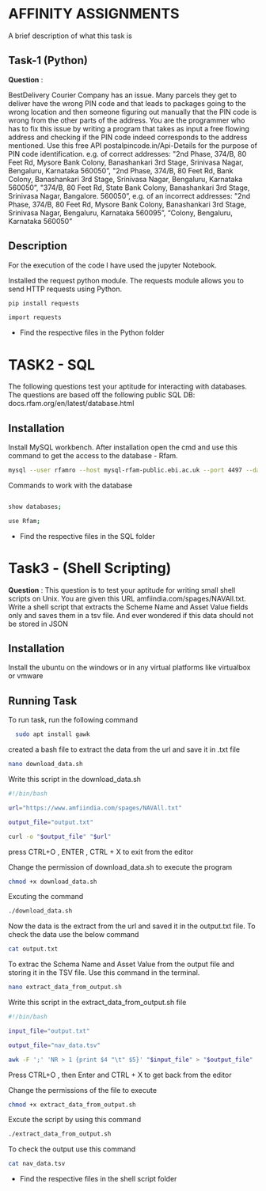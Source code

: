 
# AFFINITY ASSIGNMENTS

A brief description of what this task is 

## Task-1 (Python)

**Question** : 

BestDelivery Courier Company has an issue. Many parcels they get to deliver have the wrong 
PIN code and that leads to packages going to the wrong location and then someone figuring out 
manually that the PIN code is wrong from the other parts of the address. You are the 
programmer who has to fix this issue by writing a program that takes as input a free flowing 
address and checking if the PIN code indeed corresponds to the address mentioned. Use this 
free API postalpincode.in/Api-Details for the purpose of PIN code identification.
e.g. of correct addresses: "2nd Phase, 374/B, 80 Feet Rd, Mysore Bank Colony, Banashankari 
3rd Stage, Srinivasa Nagar, Bengaluru, Karnataka 560050”,
"2nd Phase, 374/B, 80 Feet Rd, Bank Colony, Banashankari 3rd Stage, Srinivasa Nagar, 
Bengaluru, Karnataka 560050”, "374/B, 80 Feet Rd, State Bank Colony, Banashankari 3rd 
Stage, Srinivasa Nagar, Bangalore. 560050”,
e.g. of an incorrect addresses: "2nd Phase, 374/B, 80 Feet Rd, Mysore Bank Colony, 
Banashankari 3rd Stage, Srinivasa Nagar, Bengaluru, Karnataka 560095”,
“Colony, Bengaluru, Karnataka 560050”

## Description

For the execution of the code I have used the jupyter Notebook.

Installed the request python module. The requests module allows you to send HTTP requests using Python.
```bash
pip install requests

import requests
```
- Find the respective files in the Python folder

# TASK2 - SQL
The following questions test your aptitude for interacting with databases. The questions are 
based off the following public SQL DB: docs.rfam.org/en/latest/database.html
 

## Installation

Install MySQL workbench. After installation open the cmd and use this  command to get the access to the database - Rfam.


```bash
mysql --user rfamro --host mysql-rfam-public.ebi.ac.uk --port 4497 --database Rfam
```
Commands to work with the database

```bash

show databases;

use Rfam;
```
- Find the respective files in the SQL folder

# Task3 - (Shell Scripting)

**Question** :
This question is to test your aptitude for writing small shell scripts on Unix. You are given this 
URL amfiindia.com/spages/NAVAll.txt. Write a shell script that extracts the Scheme Name and 
Asset Value fields only and saves them in a tsv file. And ever wondered if this data should not 
be stored in JSON

## Installation

Install the ubuntu on the windows or in any virtual platforms like virtualbox or vmware


## Running Task

To run task, run the following command

```bash
  sudo apt install gawk
```
created a bash file to extract the data from the url and save it in .txt file
```bash
nano download_data.sh
```
Write this script in the download_data.sh
```bash
#!/bin/bash

url="https://www.amfiindia.com/spages/NAVAll.txt"

output_file="output.txt"

curl -o "$output_file" "$url"
```
press CTRL+O , ENTER , CTRL + X to exit from the editor  

Change the permission of download_data.sh to execute the program 

```bash
chmod +x download_data.sh 
```
Excuting the command 
```bash
./download_data.sh 
```
Now the data is the extract from the url and saved it in the output.txt file. To check the data use the below command
```bash
cat output.txt
```

To extrac the Schema Name and Asset Value from the output file and storing it in the TSV file. Use this command in the terminal.
```bash
nano extract_data_from_output.sh
```
Write this script in the extract_data_from_output.sh file
```bash
#!/bin/bash

input_file="output.txt"

output_file="nav_data.tsv"

awk -F ';' 'NR > 1 {print $4 "\t" $5}' "$input_file" > "$output_file"
```
Press CTRL+O , then Enter and CTRL + X to get back from the editor 

Change the permissions of the file to execute 
```bash
chmod +x extract_data_from_output.sh
```
Excute the script by using this command
```bash
./extract_data_from_output.sh
```
To check the output use this command
```bash
cat nav_data.tsv
````


- Find the respective files in the shell script folder
